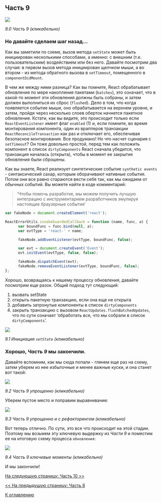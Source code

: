 ## Часть 9

[![](https://rawgit.com/Bogdan-Lyashenko/Under-the-hood-ReactJS/master/stack/images/9/part-9.svg)](https://rawgit.com/Bogdan-Lyashenko/Under-the-hood-ReactJS/master/stack/images/9/part-9.svg)

<em>9.0 Часть 9 (кликабельно)</em>

### Но давайте сделаем шаг назад...

Как вы заметили по схеме, вызов метода `setState` может быть инициирован несколькими способами, а именно: с внешним (т.е. пользовательским) воздействием или без него. Давайте посмотрим два случая: в первом вызов метода инициирован щелчком мыши, а во втором - из метода обратного вызова в `setTimeout`, помещенного в `componentDidMount`.

В чем же между ними разница? Как вы помните, React обрабатывает обновления по мере накопления пакетами (`batches`), это означает, что в какой-то момент эти обновления должны быть собраны, и затем должен выполниться их сброс (`flushed`). Дело в том, что когда появляется событие мыши, оно обрабатывается на верхнем уровне, и затем, пройдя через несколько слоев оберток начнется пакетное обновление. Кстати, как вы видите, это происходит только если `ReactEventListener` имеет флаг `enabled` (1) и, если помните, во время монтирования компонента, один из врапперов транзакции `ReactReconcileTransaction` как раз и отключает его, обеспечивая безопасное монтирования. Все продумано! Но что насчет сценария с `setTimeout`? Он тоже довольно простой, перед тем как положить компонент в список `dirtyComponents` React сначала убедится, что транзакция началась (открыта), чтобы в момент ее закрытия обновления были сброшены.

Как вы знаете, React реализует синтетические событие `synthetic events` - синтаксический сахар, которым оборачивают нативные события. Потом они все равно стараются вести себя так, как мы ожидаем от обычных событий. Вы можете найти в коде комментарий:
> ‘Чтобы помочь разработке, мы можем получить лучшую интеграцию с инструментарием разработчиков эмулируя настоящие браузерные события’

```javascript
var fakeNode = document.createElement('react');

ReactErrorUtils.invokeGuardedCallback = function (name, func, a) {
      var boundFunc = func.bind(null, a);
      var evtType = 'react-' + name;

      fakeNode.addEventListener(evtType, boundFunc, false);

      var evt = document.createEvent('Event');
      evt.initEvent(evtType, false, false);

      fakeNode.dispatchEvent(evt);
      fakeNode.removeEventListener(evtType, boundFunc, false);
};
```
Хорошо, возвращаясь к нашему процессу обновления, давайте посмотрим еще разок. Общий подход тут следующий:

1. вызвать setState
1. открыть пакетную транзакцию, если она еще не открыта
1. добавить затронутые компоненты в список `dirtyComponents`
1. закрыть транзакцию с вызовом `ReactUpdates.flushBatchedUpdates`, что по сути означает ‘обработать все, что мы собрали в список `dirtyComponents`’.

[![](https://rawgit.com/Bogdan-Lyashenko/Under-the-hood-ReactJS/master/stack/images/9/set-state-update-start.svg)](https://rawgit.com/Bogdan-Lyashenko/Under-the-hood-ReactJS/master/stack/images/9/set-state-update-start.svg)

<em>9.1 Инициация `setState` (кликабельно)</em>

### Хорошо, *Часть 9* мы закончили.

Давайте вспомним, как мы сюда попали - глянем еще раз на схему, затем уберем из нее избыточные и менее важные куски, и она станет вот такой:

[![](https://rawgit.com/Bogdan-Lyashenko/Under-the-hood-ReactJS/master/stack/images/9/part-9-A.svg)](https://rawgit.com/Bogdan-Lyashenko/Under-the-hood-ReactJS/master/stack/images/9/part-9-A.svg)

<em>9.2 Часть 9 упрощенно (кликабельно)</em>

Уберем пустое место и поправим выравнивание:

[![](https://rawgit.com/Bogdan-Lyashenko/Under-the-hood-ReactJS/master/stack/images/9/part-9-B.svg)](https://rawgit.com/Bogdan-Lyashenko/Under-the-hood-ReactJS/master/stack/images/9/part-9-B.svg)

<em>9.3 Часть 9 упрощенно и с рефакторингом (кликабельно)</em>

Вот теперь отлично. По сути, это все что происходит на этой стадии. Поэтому мы возьмем эту ключевую выдержку из *Части 9* и поместим ее на итоговую схему процесса `обновления`:

[![](https://rawgit.com/Bogdan-Lyashenko/Under-the-hood-ReactJS/master/stack/images/9/part-9-C.svg)](https://rawgit.com/Bogdan-Lyashenko/Under-the-hood-ReactJS/master/stack/images/9/part-9-C.svg)

<em>9.4 Часть 9 ключевые моменты (кликабельно)</em>

И мы закончили!


[На следующую страницу: Часть 10 >>](./Part-10.md)

[<< На предыдущую страницу: Часть 8](./Part-8.md)


[К оглавлению](./README.md)
